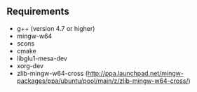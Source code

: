 
Requirements
------------
* g++ (version 4.7 or higher)
* mingw-w64
* scons
* cmake
* libglu1-mesa-dev
* xorg-dev
* zlib-mingw-w64-cross (http://ppa.launchpad.net/mingw-packages/ppa/ubuntu/pool/main/z/zlib-mingw-w64-cross/)
